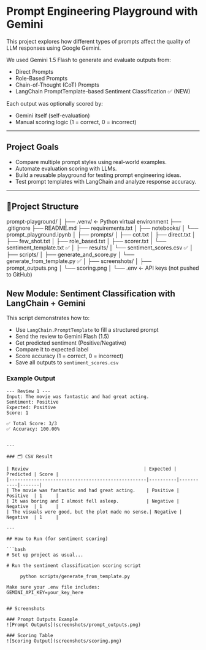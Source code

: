 # Prompt Engineering Playground with Gemini

This project explores how different types of prompts affect the quality of LLM responses using Google Gemini.

We used Gemini 1.5 Flash to generate and evaluate outputs from:
- Direct Prompts
- Role-Based Prompts
- Chain-of-Thought (CoT) Prompts
- LangChain PromptTemplate-based Sentiment Classification ✅ (NEW)

Each output was optionally scored by:
- Gemini itself (self-evaluation)
- Manual scoring logic (1 = correct, 0 = incorrect)

---

## Project Goals

- Compare multiple prompt styles using real-world examples.
- Automate evaluation scoring with LLMs.
- Build a reusable playground for testing prompt engineering ideas.
- Test prompt templates with LangChain and analyze response accuracy.

---

## 📁Project Structure

prompt-playground/
│
├── .venv/ ← Python virtual environment
├── .gitignore
├── README.md
├── requirements.txt
│
├── notebooks/
│ └── prompt_playground.ipynb
│
├── prompts/
│ ├── cot.txt
│ ├── direct.txt
│ ├── few_shot.txt
│ ├── role_based.txt
│ ├── scorer.txt
│ └── sentiment_template.txt ✅
│
├── results/
│ └── sentiment_scores.csv ✅
│
├── scripts/
│ ├── generate_and_score.py
│ └── generate_from_template.py ✅
│
├── screenshots/
│ ├── prompt_outputs.png
│ └── scoring.png
│
└── .env ← API keys (not pushed to GitHub)

## New Module: Sentiment Classification with LangChain + Gemini

This script demonstrates how to:
- Use `LangChain.PromptTemplate` to fill a structured prompt
- Send the review to Gemini Flash (1.5)
- Get predicted sentiment (Positive/Negative)
- Compare it to expected label
- Score accuracy (1 = correct, 0 = incorrect)
- Save all outputs to `sentiment_scores.csv`

### Example Output

```text
--- Review 1 ---
Input: The movie was fantastic and had great acting.
Sentiment: Positive
Expected: Positive
Score: 1

✅ Total Score: 3/3
✅ Accuracy: 100.00%


---

### 🗂 CSV Result

| Review                                          | Expected | Predicted | Score |
|--------------------------------------------------|----------|-----------|-------|
| The movie was fantastic and had great acting.    | Positive | Positive  | 1     |
| It was boring and I almost fell asleep.          | Negative | Negative  | 1     |
| The visuals were good, but the plot made no sense.| Negative | Negative  | 1     |

---

## How to Run (for sentiment scoring)

```bash
# Set up project as usual...

# Run the sentiment classification scoring script

     python scripts/generate_from_template.py

Make sure your .env file includes:
GEMINI_API_KEY=your_key_here

     
## Screenshots

### Prompt Outputs Example  
![Prompt Outputs](screenshots/prompt_outputs.png)

### Scoring Table  
![Scoring Output](screenshots/scoring.png)
